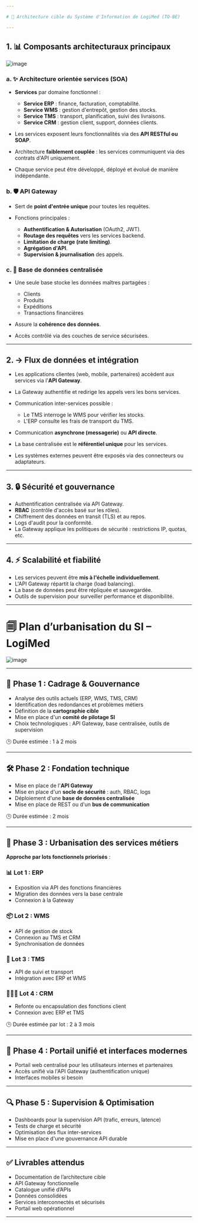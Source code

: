 ```yaml
---

# 📏 Architecture cible du Système d'Information de LogiMed (TO-BE)

---
```


## 1. 📊 Composants architecturaux principaux

![image](image.png)

### a. ✨ Architecture orientée services (SOA)

* **Services** par domaine fonctionnel :

  * **Service ERP** : finance, facturation, comptabilité.
  * **Service WMS** : gestion d'entrepôt, gestion des stocks.
  * **Service TMS** : transport, planification, suivi des livraisons.
  * **Service CRM** : gestion client, support, données clients.
* Les services exposent leurs fonctionnalités via des **API RESTful ou SOAP**.
* Architecture **faiblement couplée** : les services communiquent via des contrats d'API uniquement.
* Chaque service peut être développé, déployé et évolué de manière indépendante.

### b. 🛡️ API Gateway

* Sert de **point d'entrée unique** pour toutes les requêtes.
* Fonctions principales :

  * **Authentification & Autorisation** (OAuth2, JWT).
  * **Routage des requêtes** vers les services backend.
  * **Limitation de charge (rate limiting)**.
  * **Agrégation d'API**.
  * **Supervision & journalisation** des appels.

### c. 📂 Base de données centralisée

* Une seule base stocke les données maîtres partagées :

  * Clients
  * Produits
  * Expéditions
  * Transactions financières
* Assure la **cohérence des données**.
* Accès contrôlé via des couches de service sécurisées.

---

## 2. → Flux de données et intégration

* Les applications clientes (web, mobile, partenaires) accèdent aux services via l'**API Gateway**.
* La Gateway authentifie et redirige les appels vers les bons services.
* Communication inter-services possible :

  * Le TMS interroge le WMS pour vérifier les stocks.
  * L'ERP consulte les frais de transport du TMS.
* Communication **asynchrone (messagerie)** ou **API directe**.
* La base centralisée est le **référentiel unique** pour les services.
* Les systèmes externes peuvent être exposés via des connecteurs ou adaptateurs.

---

## 3. 🔒 Sécurité et gouvernance

* Authentification centralisée via API Gateway.
* **RBAC** (contrôle d'accès basé sur les rôles).
* Chiffrement des données en transit (TLS) et au repos.
* Logs d'audit pour la conformité.
* La Gateway applique les politiques de sécurité : restrictions IP, quotas, etc.

---

## 4. ⚡️ Scalabilité et fiabilité

* Les services peuvent être **mis à l'échelle individuellement**.
* L'API Gateway répartit la charge (load balancing).
* La base de données peut être répliquée et sauvegardée.
* Outils de supervision pour surveiller performance et disponibilité.

---

# 🗐️ Plan d’urbanisation du SI – LogiMed
![image](gantt.png)

---

## 🧩 Phase 1 : Cadrage & Gouvernance

* Analyse des outils actuels (ERP, WMS, TMS, CRM)
* Identification des redondances et problèmes métiers
* Définition de la **cartographie cible**
* Mise en place d'un **comité de pilotage SI**
* Choix technologiques : API Gateway, base centralisée, outils de supervision

🕒 Durée estimée : 1 à 2 mois

---

## 🛠️ Phase 2 : Fondation technique

* Mise en place de l'**API Gateway**
* Mise en place d'un **socle de sécurité** : auth, RBAC, logs
* Déploiement d'une **base de données centralisée**
* Mise en place de REST ou d'un **bus de communication**

🕒 Durée estimée : 2 mois

---

## 🔄 Phase 3 : Urbanisation des services métiers

**Approche par lots fonctionnels priorisés** :


### 📊 Lot 1 : ERP

* Exposition via API des fonctions financières
* Migration des données vers la base centrale
* Connexion à la Gateway

### 📦 Lot 2 : WMS

* API de gestion de stock
* Connexion au TMS et CRM
* Synchronisation de données

### 🚛 Lot 3 : TMS

* API de suivi et transport
* Intégration avec ERP et WMS

### 🧑‍🤝‍🧑 Lot 4 : CRM

* Refonte ou encapsulation des fonctions client
* Connexion avec ERP et TMS

🕒 Durée estimée par lot : 2 à 3 mois

---

## 📱 Phase 4 : Portail unifié et interfaces modernes

* Portail web centralisé pour les utilisateurs internes et partenaires
* Accès unifié via l'API Gateway (authentification unique)
* Interfaces mobiles si besoin

---

## 🔍 Phase 5 : Supervision & Optimisation

* Dashboards pour la supervision API (trafic, erreurs, latence)
* Tests de charge et sécurité
* Optimisation des flux inter-services
* Mise en place d'une gouvernance API durable

---

## ✅ Livrables attendus

* Documentation de l’architecture cible
* API Gateway fonctionnelle
* Catalogue unifié d’APIs
* Données consolidées
* Services interconnectés et sécurisés
* Portail web opérationnel

---
